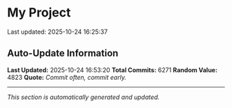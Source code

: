 # My Project


Last updated: 2025-10-24 16:25:37






































































































































































































































































































































































































































































































































































































































































































































































































































































































































































































































































































































































































































































































































































































































































































































































































































































































































































































































































































































































































































































































































































































































































































































































































































































































































































































































































































































































































































































































































































































































































































































































































































































































































































































































































































































































































































































































































































































































































































































































































































































































































































































































































































































































































































































































































































































































































































































































































































































































































































































































































































































































































































































































































































































































































































































































































































































































































































































































































































































































































































































































































































































































































































































































































































































































































































































































































































































































































































































































































## Auto-Update Information

**Last Updated:** 2025-10-24 16:53:20
**Total Commits:** 6271
**Random Value:** 4823
**Quote:** _Commit often, commit early._

---
_This section is automatically generated and updated._